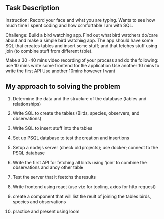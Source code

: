 ## Task Description
Instruction: Record your face and what you are typing. Wants to see how much time I spent coding and how comfortable I am with SQL.

Challenge: Build a bird watching app. Find out what bird watchers do/care about and make a simple bird watching app. The app should have some SQL that creates tables and insert some stuff; and that fetches stuff using join (to combine stuff from different table).

Make a 30 -40 mins video recording of your process and do the following:
    use 10 mins write some frontend for the application
    Use another 10 mins to write the first API
    Use another 10mins however I want

## My approach to solving the problem
1. Determine the data and the structure of the database (tables and relationships)
2. Write SQL to create the tables (Birds, species, observers, and observations)
3. Write SQL to insert stuff into the tables

4. Set up PSQL database to test the creation and insertions
5. Setup a nodejs server (check old projects); use docker; connect to the PSQL database
6. Write the first API for fetching all birds using 'join' to combine the observations and anoy other table

7. Test the server that it feetchs the results
8. Write frontend using react (use vite for tooling, axios for http request)
9. create a component that will list the reult of joining the tables birds, species and observations
10. practice and present using loom
